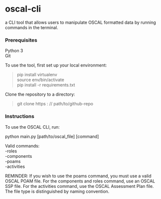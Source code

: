 # oscal-cli
a CLI tool that allows users to manipulate OSCAL formatted data by running commands in the terminal.

### Prerequisites  
Python 3  
Git  

To use the tool, first set up your local environment:

>pip install virtualenv  
>source env/bin/activate  
>pip install -r requirements.txt  

Clone the repository to a directory:
>git clone https : // path/to/github-repo


### Instructions  
To use the OSCAL CLI, run:

python main.py [path/to/oscal_file] [command]

Valid commands:  
-roles  
-components  
-poams  
-activities  

REMINDER:  If you wish to use the poams command, you must use a valid OSCAL POAM file.  For the components and roles command, use an OSCAL SSP file.  For the activities command, use the OSCAL Assessment Plan file.  The file type is distinguished by naming convention.
